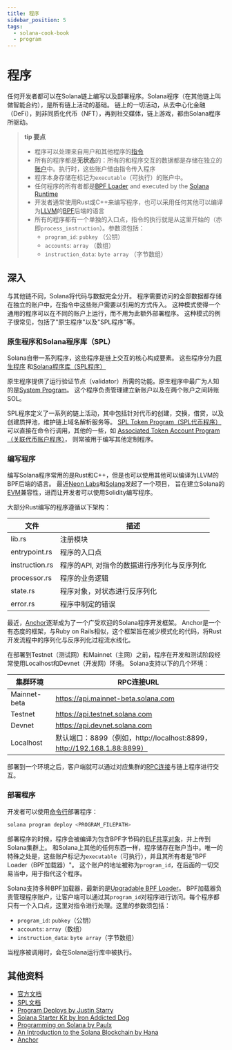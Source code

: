 ```yaml
---
title: 程序
sidebar_position: 5
tags:
  - solana-cook-book
  - program
---
```


# 程序

任何开发者都可以在Solana链上编写以及部署程序。Solana程序（在其他链上叫做智能合约），是所有链上活动的基础。
链上的一切活动，从去中心化金融（DeFi），到非同质化代币（NFT），再到社交媒体，链上游戏，都由Solana程序所驱动。


> **tip 要点**
> - 程序可以处理来自用户和其他程序的[指令](./transactions)
> - 所有的程序都是**无状态**的：所有的和程序交互的数据都是存储在独立的[账户](./accounts.md)中。执行时，这些账户借由指令传入程序
> - 程序本身存储在标记为`executable`（可执行）的账户中。
> - 任何程序的所有者都是[BPF Loader](https://docs.solana.com/developing/runtime-facilities/programs#bpf-loader) and executed by the [Solana Runtime](https://docs.solana.com/developing/programming-model/runtime)
> - 开发者通常使用Rust或C++来编写程序，也可以采用任何其他可以编译为[LLVM](https://llvm.org/)的[BPF](https://en.wikipedia.org/wiki/Berkeley_Packet_Filter)后端的语言
> - 所有的程序都有一个单独的入口点，指令的执行就是从这里开始的（亦即`process_instruction`）。参数须包括：
>     - `program_id`: `pubkey` （公钥）
>     - `accounts`: `array` （数组）
>     - `instruction_data`: `byte array` （字节数组）

## 深入

与其他链不同，Solana将代码与数据完全分开。
程序需要访问的全部数据都存储在独立的账户中，在指令中这些账户需要以引用的方式传入。
这种模式使得一个通用的程序可以在不同的账户上运行，而不用为此额外部署程序。
这种模式的例子很常见，包括了"原生程序"以及"SPL程序"等。

### 原生程序和Solana程序库（SPL）

Solana自带一系列程序，这些程序是链上交互的核心构成要素。
这些程序分为[原生程序](https://docs.solana.com/developing/runtime-facilities/programs#bpf-loader)
和[Solana程序库（SPL程序）](https://spl.solana.com/)

原生程序提供了运行验证节点（validator）所需的功能。原生程序中最广为人知的是[System Program](https://docs.solana.com/developing/runtime-facilities/programs#system-program)。
这个程序负责管理建立新账户以及在两个账户之间转账SOL。

SPL程序定义了一系列的链上活动，其中包括针对代币的创建，交换，借贷，以及创建质押池，维护链上域名解析服务等。
[SPL Token Program（SPL代币程序）](https://spl.solana.com/token)可以直接在命令行调用，其他的一些，如
[Associated Token Account Program（关联代币账户程序）](https://spl.solana.com/associated-token-account)，
则常被用于编写其他定制程序。

### 编写程序

编写Solana程序常用的是Rust和C++，但是也可以使用其他可以编译为LLVM的BPF后端的语言。
最近[Neon Labs](https://neon-labs.org/)和[Solang](https://solang.readthedocs.io/en/latest/)发起了一个项目，
旨在建立Solana的[EVM](https://ethereum.org/en/developers/docs/evm/)兼容性，进而让开发者可以使用Solidity编写程序。

大部分Rust编写的程序遵循以下架构：

| 文件           | 描述                                   |
|----------------|-----------------------------------------------|
| lib.rs         | 注册模块                           |
| entrypoint.rs  | 程序的入口点                     |
| instruction.rs | 程序的API, 对指令的数据进行序列化与反序列化 |
| processor.rs   | 程序的业务逻辑                                 |
| state.rs       | 程序对象，对状态进行反序列化        |
| error.rs       | 程序中制定的错误                      |

最近，[Anchor](https://project-serum.github.io/anchor/getting-started/introduction.html)逐渐成为了一个广受欢迎的Solana程序开发框架。
Anchor是一个有态度的框架，与Ruby on Rails相似，这个框架旨在减少模式化的代码，将Rust开发流程中的序列化与反序列化过程流水线化。

在部署到Testnet（测试网）和Mainnet（主网）之前，程序在开发和测试阶段经常使用Localhost和Devnet（开发网）环境。
Solana支持以下的几个环境：

| 集群环境              | RPC连接URL                                                                 |
|----------------------|---------------------------------------------------------------------------|
| Mainnet-beta         | https://api.mainnet-beta.solana.com                                       |
| Testnet              | https://api.testnet.solana.com                                            |
| Devnet               | https://api.devnet.solana.com                                             |
| Localhost            | 默认端口：8899（例如，http://localhost:8899，http://192.168.1.88:8899）      |

部署到一个环境之后，客户端就可以通过对应集群的[RPC连接](https://docs.solana.com/developing/clients/jsonrpc-api)与链上程序进行交互。

### 部署程序

开发者可以使用[命令行](https://docs.solana.com/cli/deploy-a-program)部署程序：

```bash
solana program deploy <PROGRAM_FILEPATH>
```

部署程序的时候，程序会被编译为包含BPF字节码的[ELF共享对象](https://en.wikipedia.org/wiki/Executable_and_Linkable_Format)，并上传到Solana集群上。
和Solana上其他的任何东西一样，程序储存在账户当中。唯一的特殊之处是，这些账户标记为`executable`（可执行），并且其所有者是"BPF Loader（BPF加载器）"。
这个账户的地址被称为`program_id`，在后面的一切交易当中，用于指代这个程序。

Solana支持多种BPF加载器，最新的是[Upgradable BPF Loader](https://explorer.solana.com/address/BPFLoaderUpgradeab1e11111111111111111111111)。
BPF加载器负责管理程序账户，让客户端可以通过其`program_id`对程序进行访问。每个程序都只有一个入口点，这里对指令进行处理。这里的参数须包括：
- `program_id`: `pubkey`（公钥）
- `accounts`: `array`（数组）
- `instruction_data`: `byte array`（字节数组）

当程序被调用时，会在Solana运行库中被执行。

## 其他资料

- [官方文档](https://docs.solana.com/developing/on-chain-programs/overview)
- [SPL文档](https://spl.solana.com/)
- [Program Deploys by Justin Starry](https://jstarry.notion.site/Program-deploys-29780c48794c47308d5f138074dd9838)
- [Solana Starter Kit by Iron Addicted Dog](https://hackmd.io/@ironaddicteddog/solana-starter-kit)
- [Programming on Solana by Paulx](https://paulx.dev/blog/2021/01/14/programming-on-solana-an-introduction/)
- [An Introduction to the Solana Blockchain by Hana](https://2501babe.github.io/posts/solana101.html)
- [Anchor](https://project-serum.github.io/anchor/getting-started/introduction.html)
